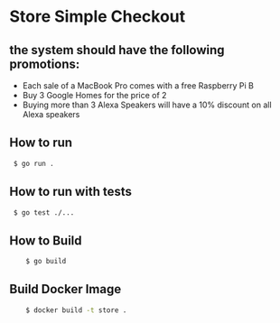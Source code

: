 # Store Simple Checkout 
## the system should have the following promotions:
 - Each sale of a MacBook Pro comes with a free Raspberry Pi B
 - Buy 3 Google Homes for the price of 2
 - Buying more than 3 Alexa Speakers will have a 10% discount on all Alexa speakers


## How to run
```sh
 $ go run .
 ```

## How to run with tests
```sh
 $ go test ./...
 ```

 ## How to Build
```sh
    $ go build
```

## Build Docker Image
```sh
    $ docker build -t store .
```